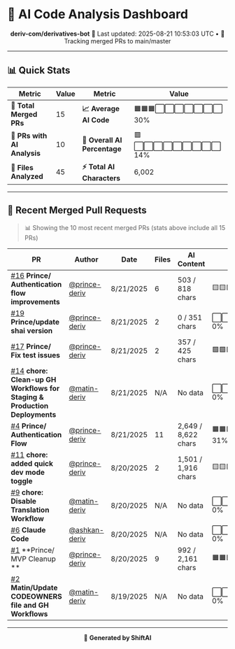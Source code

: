 # 🤖 AI Code Analysis Dashboard

<div align="center">

**deriv-com/derivatives-bot**
📅 Last updated: 2025-08-21 10:53:03 UTC • 🔄 Tracking merged PRs to main/master

</div>

---

## 📊 Quick Stats

| Metric                      | Value | Metric                       | Value                    |
| --------------------------- | ----- | ---------------------------- | ------------------------ |
| **📁 Total Merged PRs**     | 15    | **📈 Average AI Code**       | 🟧🟧🟧⬜⬜⬜⬜⬜⬜⬜ 30% |
| **🤖 PRs with AI Analysis** | 10    | **🎯 Overall AI Percentage** | 🟥⬜⬜⬜⬜⬜⬜⬜⬜⬜ 14% |
| **📄 Files Analyzed**       | 45    | **⚡ Total AI Characters**   | 6,002                    |

---

## 🚀 Recent Merged Pull Requests

> 📊 Showing the 10 most recent merged PRs (stats above include all 15 PRs)

| PR                                                                             | Author                                           | Date      | Files | AI Content          | Percentage                         |
| ------------------------------------------------------------------------------ | ------------------------------------------------ | --------- | ----- | ------------------- | ---------------------------------- |
| [#16](#) **Prince/ Authentication flow improvements**                          | [@prince-deriv](https://github.com/prince-deriv) | 8/21/2025 | 6     | 503 / 818 chars     | 🟨🟨🟨🟨🟨🟨🟨🟨🟨⬜⬜⬜⬜⬜⬜ 61% |
| [#19](#) **Prince/update shai version**                                        | [@prince-deriv](https://github.com/prince-deriv) | 8/21/2025 | 2     | 0 / 351 chars       | ⬜⬜⬜⬜⬜⬜⬜⬜⬜⬜⬜⬜⬜⬜⬜ 0%  |
| [#17](#) **Prince/ Fix test issues**                                           | [@prince-deriv](https://github.com/prince-deriv) | 8/21/2025 | 2     | 357 / 425 chars     | 🟩🟩🟩🟩🟩🟩🟩🟩🟩🟩🟩🟩🟩⬜⬜ 84% |
| [#14](#) **chore: Clean-up GH Workflows for Staging & Production Deployments** | [@matin-deriv](https://github.com/matin-deriv)   | 8/21/2025 | N/A   | No data             | ⬜⬜⬜⬜⬜⬜⬜⬜⬜⬜⬜⬜⬜⬜⬜ 0%  |
| [#4](#) **Prince/ Authentication Flow**                                        | [@prince-deriv](https://github.com/prince-deriv) | 8/21/2025 | 11    | 2,649 / 8,622 chars | 🟧🟧🟧🟧🟧⬜⬜⬜⬜⬜⬜⬜⬜⬜⬜ 31% |
| [#11](#) **chore: added quick dev mode toggle**                                | [@prince-deriv](https://github.com/prince-deriv) | 8/20/2025 | 2     | 1,501 / 1,916 chars | 🟨🟨🟨🟨🟨🟨🟨🟨🟨🟨🟨🟨⬜⬜⬜ 78% |
| [#9](#) **chore: Disable Translation Workflow**                                | [@matin-deriv](https://github.com/matin-deriv)   | 8/20/2025 | N/A   | No data             | ⬜⬜⬜⬜⬜⬜⬜⬜⬜⬜⬜⬜⬜⬜⬜ 0%  |
| [#6](#) **Claude Code**                                                        | [@ashkan-deriv](https://github.com/ashkan-deriv) | 8/20/2025 | N/A   | No data             | ⬜⬜⬜⬜⬜⬜⬜⬜⬜⬜⬜⬜⬜⬜⬜ 0%  |
| [#1](#) **Prince/ MVP Cleanup **                                               | [@prince-deriv](https://github.com/prince-deriv) | 8/20/2025 | 9     | 992 / 2,161 chars   | 🟧🟧🟧🟧🟧🟧🟧⬜⬜⬜⬜⬜⬜⬜⬜ 46% |
| [#2](#) **Matin/Update CODEOWNERS file and GH Workflows**                      | [@matin-deriv](https://github.com/matin-deriv)   | 8/19/2025 | N/A   | No data             | ⬜⬜⬜⬜⬜⬜⬜⬜⬜⬜⬜⬜⬜⬜⬜ 0%  |

---

<div align="center">

🚀 **Generated by ShiftAI**

</div>
